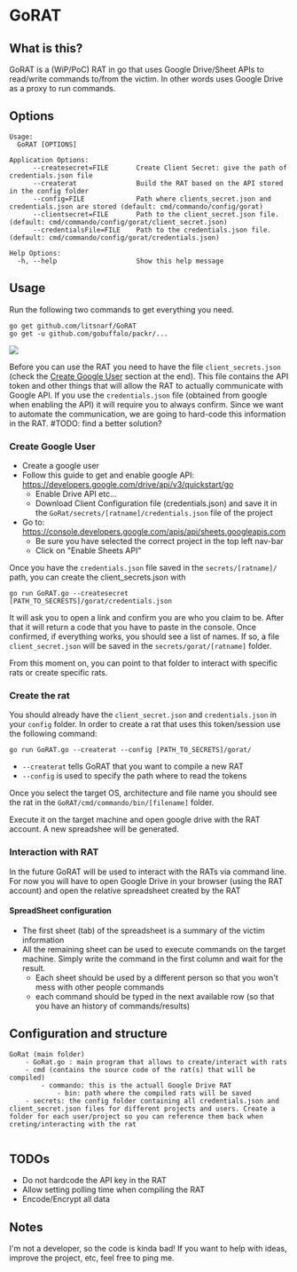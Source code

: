 # GoRAT

## What is this?
GoRAT is a (WiP/PoC) RAT in go that uses Google Drive/Sheet APIs to read/write commands to/from the victim. In other words uses Google Drive as a proxy to run commands.

## Options

```
Usage:
  GoRAT [OPTIONS]

Application Options:
      --createsecret=FILE       Create Client Secret: give the path of credentials.json file
      --createrat               Build the RAT based on the API stored in the config folder
      --config=FILE             Path where clients_secret.json and credentials.json are stored (default: cmd/commando/config/gorat)
      --clientsecret=FILE       Path to the client_secret.json file. (default: cmd/commando/config/gorat/client_secret.json)
      --credentialsFile=FILE    Path to the credentials.json file. (default: cmd/commando/config/gorat/credentials.json)

Help Options:
  -h, --help                    Show this help message
```

## Usage
Run the following two commands to get everything you need.
```
go get github.com/litsnarf/GoRAT
go get -u github.com/gobuffalo/packr/...
```

![](poc.gif)


Before you can use the RAT you need to have the file `client_secrets.json` (check the [Create Google User](#4) section at the end). This file contains the API token and other things that will allow the RAT to actually communicate with Google API. If you use the `credentials.json` file (obtained from google when enabling the API) it will require you to always confirm. Since we want to automate the communication, we are going to hard-code this information in the RAT. #TODO: find a better solution?

### Create Google User
- Create a google user
- Follow this guide to get and enable google API: https://developers.google.com/drive/api/v3/quickstart/go
  - Enable Drive API etc...
  - Download Client Configuration file (credentials.json) and save it in the `GoRat/secrets/[ratname]/credentials.json` file of the project
- Go to: https://console.developers.google.com/apis/api/sheets.googleapis.com
  - Be sure you have selected the correct project in the top left nav-bar
  - Click on "Enable Sheets API"

Once you have the `credentials.json` file saved in the `secrets/[ratname]/` path, you can create the client_secrets.json with 

```
go run GoRAT.go --createsecret [PATH_TO_SECRESTS]/gorat/credentials.json
```

It will ask you to open a link and confirm you are who you claim to be. After that it will return a code that you have to paste in the console.
Once confirmed, if everything works, you should see a list of names. If so, a file `client_secret.json` will be saved in the `secrets/gorat/[ratname]` folder.

From this moment on, you can point to that folder to interact with specific rats or create specific rats.

### Create the rat

You should already have the `client_secret.json` and `credentials.json` in your `config` folder. In order to create a rat that uses this token/session use the following command:

```
go run GoRAT.go --createrat --config [PATH_TO_SECRETS]/gorat/
```
 - `--createrat` tells GoRAT that you want to compile a new RAT
 - `--config` is used to specify the path where to read the tokens

Once you select the target OS, architecture and file name you should see the rat in the `GoRAT/cmd/commando/bin/[filename]` folder. 

Execute it on the target machine and open google drive with the RAT account. A new spreadshee will be generated. 

### Interaction with RAT
In the future GoRAT will be used to interact with the RATs via command line. For now you will have to open Google Drive in your browser (using the RAT account) and open the relative spreadsheet created by the RAT

#### SpreadSheet configuration

 - The first sheet (tab) of the spreadsheet is a summary of the victim information
 - All the remaining sheet can be used to execute commands on the target machine. Simply write the command in the first column and wait for the result.
    - Each sheet should be used by a different person so that you won't mess with other people commands
    - each command should be typed in the next available row (so that you have an history of commands/results) 

## Configuration and structure
```
GoRat (main folder)
    - GoRat.go : main program that allows to create/interact with rats
    - cmd (contains the source code of the rat(s) that will be compiled)
        - commando: this is the actuall Google Drive RAT
            - bin: path where the compiled rats will be saved
    - secrets: the config folder containing all credentials.json and client_secret.json files for different projects and users. Create a folder for each user/project so you can reference them back when creting/interacting with the rat
            

```

## TODOs
- Do not hardcode the API key in the RAT
- Allow setting polling time when compiling the RAT
- Encode/Encrypt all data


## Notes
I'm not a developer, so the code is kinda bad! If you want to help with ideas, improve the project, etc, feel free to ping me.
